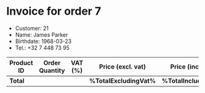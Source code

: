 # Invoice for order 7

- Customer: 21
- Name: James Parker
- Birthdate: 1968-03-23
- Tel.: +32 7 448 73 95

| Product ID | Order Quantity | VAT (%) | Price (excl. vat) | Price (incl. VAT) |
|------------|----------------|---------|-------------------|-------------------|
| **Total** |                 |         | **%TotalExcludingVat%**| **%TotalIncludingVat%** |


